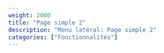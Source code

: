 ```yaml
---
weight: 2000
title: "Page simple 2"
description: "Menu latéral: Page simple 2"
categories: ["Fonctionnalités"]
---
```

